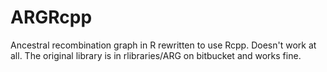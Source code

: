 # ARGRcpp
Ancestral recombination graph in R rewritten to use Rcpp.  Doesn't work at all.  The original library is 
in rlibraries/ARG on bitbucket and works fine.
